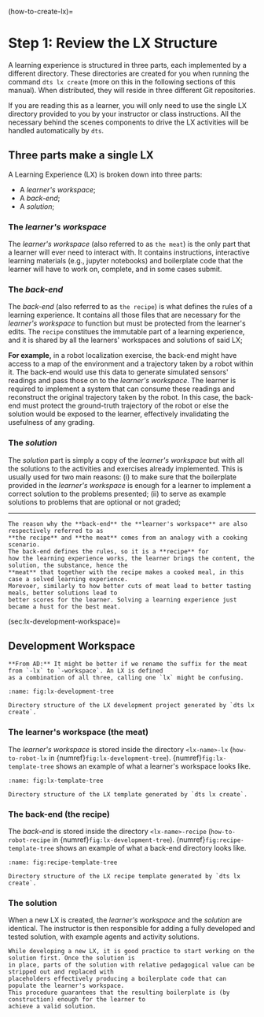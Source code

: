 (how-to-create-lx)=
# Step 1: Review the LX Structure

A learning experience is structured in three parts, each implemented by a different directory. 
These directories are created for you when running the command `dts lx create` (more on this in the following
sections of this manual). When distributed, they will reside in three different Git repositories.

If you are reading this as a learner, you will only need to use the single LX directory provided to you
by your instructor or class instructions. All the necessary behind the scenes components to drive the LX 
activities will be handled automatically by `dts`.

## Three parts make a single LX

A Learning Experience (LX) is broken down into three parts:

- A _learner's workspace_;
- A _back-end_;
- A _solution_;


### The _learner's workspace_

The _learner's workspace_ (also referred to as `the meat`) is the only part that a learner will ever need to 
interact with. It contains instructions, interactive learning materials (e.g., jupyter notebooks) and 
boilerplate code that the learner will have to work on, complete, and in some cases submit.


### The _back-end_

The _back-end_ (also referred to as `the recipe`) is what defines the rules of a learning experience.
It contains all those files that are necessary for the _learner's workspace_ to function but must be protected 
from the learner's edits. The `recipe` constitues the immutable part of a learning experience, 
and it is shared by all the learners' workspaces and solutions of said LX;

**For example,** in a robot localization exercise, the back-end might have access to a map of the environment 
and a trajectory taken by a robot within it. The back-end would use this data to generate simulated sensors' 
readings and pass those on to the _learner's workspace_. The learner is required to implement a system that can
consume these readings and reconstruct the original trajectory taken by the robot. In this case, the back-end
must protect the ground-truth trajectory of the robot or else the solution would be exposed to the learner,
effectively invalidating the usefulness of any grading.


### The _solution_

The _solution_ part is simply a copy of the _learner's workspace_ but with all the solutions to the
activities and exercises already implemented. This is usually used for two main reasons: (i) to make
sure that the boilerplate provided in the _learner's workspace_ is enough for a learner to implement
a correct solution to the problems presented; (ii) to serve as example solutions to problems that are
optional or not graded;

---

```{tip}
The reason why the **back-end** the **learner's workspace** are also respectively referred to as 
**the recipe** and **the meat** comes from an analogy with a cooking scenario. 
The back-end defines the rules, so it is a **recipe** for
how the learning experience works, the learner brings the content, the solution, the substance, hence the
**meat** that together with the recipe makes a cooked meal, in this case a solved learning experience.
Morevoer, similarly to how better cuts of meat lead to better tasting meals, better solutions lead to
better scores for the learner. Solving a learning experience just became a hust for the best meat.
```

(sec:lx-development-workspace)=
## Development Workspace

```{todo}
**From AD:** It might be better if we rename the suffix for the meat from `-lx` to `-workspace`. An LX is defined
as a combination of all three, calling one `lx` might be confusing.
```

```{figure} ../../_images/create/dev-tree.png
:name: fig:lx-development-tree

Directory structure of the LX development project generated by `dts lx create`.
```

### The learner's workspace (the meat)

The _learner's workspace_ is stored inside the directory `<lx-name>-lx` 
(`how-to-robot-lx` in {numref}`fig:lx-development-tree`). {numref}`fig:lx-template-tree` shows an example of what
a learner's workspace looks like.

```{figure} ../../_images/create/lx-template-tree.png
:name: fig:lx-template-tree

Directory structure of the LX template generated by `dts lx create`.
```

### The back-end (the recipe)

The _back-end_ is stored inside the directory `<lx-name>-recipe`
(`how-to-robot-recipe` in {numref}`fig:lx-development-tree`). {numref}`fig:recipe-template-tree` shows an example of what
a back-end directory looks like.

```{figure} ../../_images/create/recipe-template-tree.png
:name: fig:recipe-template-tree

Directory structure of the LX recipe template generated by `dts lx create`.
```

### The solution

When a new LX is created, the _learner's workspace_ and the _solution_ are identical. The instructor is
then responsible for adding a fully developed and tested solution, with example agents and activity solutions. 

```{tip}
While developing a new LX, it is good practice to start working on the solution first. Once the solution is
in place, parts of the solution with relative pedagogical value can be stripped out and replaced with 
placeholders effectively producing a boilerplate code that can populate the learner's workspace. 
This procedure guarantees that the resulting boilerplate is (by construction) enough for the learner to
achieve a valid solution.
```
